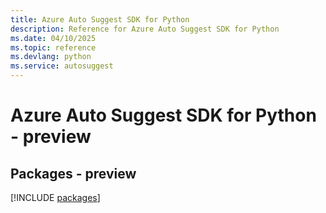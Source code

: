 ```yaml
---
title: Azure Auto Suggest SDK for Python
description: Reference for Azure Auto Suggest SDK for Python
ms.date: 04/10/2025
ms.topic: reference
ms.devlang: python
ms.service: autosuggest
---
```

# Azure Auto Suggest SDK for Python - preview
## Packages - preview
[!INCLUDE [packages](auto-suggest-index.md)]